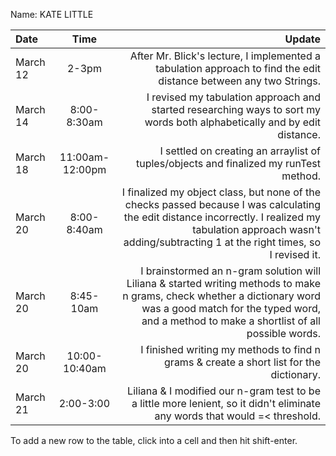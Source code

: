 Name: KATE LITTLE

| Date     |      Time       |                                                                                                                                                                                                                 Update |
|:---------|:---------------:|-----------------------------------------------------------------------------------------------------------------------------------------------------------------------------------------------------------------------:|
| March 12 |      2-3pm      |                                                                                                      After Mr. Blick's lecture, I implemented a tabulation approach to find the edit distance between any two Strings. |
| March 14 |   8:00-8:30am   |                                                                                               I revised my tabulation approach and started researching ways to sort my words both alphabetically and by edit distance. |
| March 18 | 11:00am-12:00pm |                                                                                                                                  I settled on creating an arraylist of tuples/objects and finalized my runTest method. |
| March 20 |   8:00-8:40am   | I finalized my object class, but none of the checks passed because I was calculating the edit distance incorrectly. I realized my tabulation approach wasn't adding/subtracting 1 at the right times, so I revised it. |
| March 20 |    8:45-10am    | I brainstormed an n-gram solution will Liliana & started writing methods to make n grams, check whether a dictionary word was a good match for the typed word, and a method to make a shortlist of all possible words. |
| March 20 |  10:00-10:40am  |                                                                                                                                I finished writing my methods to find n grams & create a short list for the dictionary. |
| March 21 |    2:00-3:00    |                                                                                            Liliana & I modified our n-gram test to be a little more lenient, so it didn't eliminate any words that would =< threshold. |


To add a new row to the table, click into a cell and then hit shift-enter.